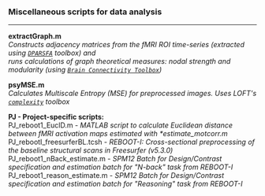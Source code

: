 ### Miscellaneous scripts for data analysis
___

**extractGraph.m** <br /> 
_Constructs adjacency matrices from the fMRI ROI time-series (extracted using [`DPARSFA`](http://rfmri.org/DPARSF/) toolbox)
and_ <br />
_runs calculations of graph theoretical measures: nodal strength and modularity (using [`Brain Connectivity Toolbox`](https://sites.google.com/site/bctnet/))_

**psyMSE.m** <br />
_Calculates Multiscale Entropy (MSE) for preprocessed images. Uses  LOFT's [`complexity`](http://loft-lab.org/index-5-2.html) toolbox_ <br />



**PJ - Project-specific scripts:**
<br />
PJ_reboot1_EuclD.m - _MATLAB script to calculate Euclidean distance between fMRI activation maps estimated with *estimate_motcorr.m_
<br />
PJ_rebootI_freesurferBL.tcsh - _REBOOT-I: Cross-sectional preprocessing of the baseline structural scans in Freesurfer (v5.3.0)_
<br />
PJ_reboot1_nBack_estimate.m - _SPM12 Batch for Design/Contrast specification and estimation batch for "N-back" task from REBOOT-I_
<br />
PJ_reboot1_reason_estimate.m - _SPM12 Batch for Design/Contrast specification and estimation batch for "Reasoning" task from REBOOT-I_
